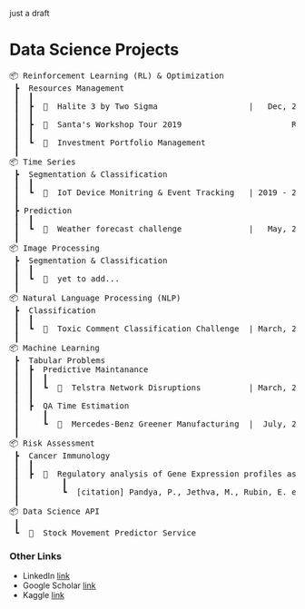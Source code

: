 just a draft

# Data Science Projects
<pre>
📦 Reinforcement Learning (RL) & Optimization
 ┣  Resources Management
 ┃  ┃
 ┃  ┣  📂  Halite 3 by Two Sigma                   |   Dec, 2018 | <a href="https://2018.halite.io/">Info</a> | <!--a href="https://github.com/minesh1291/halite3"-->Repo<!--/a-->
 ┃  ┃
 ┃  ┣  📂  Santa's Workshop Tour 2019                       <!--a href="https://github.com/minesh1291/santa2019"-->Repo<!--/a--> 
 ┃  ┃
 ┃  ┗  📂  Investment Portfolio Management 
 ┃
📦 Time Series
 ┣  Segmentation & Classification
 ┃  ┃
 ┃  ┗  📂  IoT Device Monitring & Event Tracking   | 2019 - 2020 | <a href="https://www.youtiligent.com/">Info</a>
 ┃  
 ┣ Prediction
 ┃  ┃
 ┃  ┗  📂  Weather forecast challenge              |   May, 2018 | <a href="https://www.kaggle.com/c/dmbi-18-metro">Info</a> | <!--a href="https://github.com/minesh1291/weather-forecast"-->Repo<!--/a-->
 ┃
📦 Image Processing
 ┣  Segmentation & Classification
 ┃  ┃
 ┃  ┗  📂  yet to add...
 ┃
📦 Natural Language Processing (NLP)
 ┣  Classification
 ┃  ┃
 ┃  ┗  📂  Toxic Comment Classification Challenge  | March, 2018 | <a href="https://www.kaggle.com/c/jigsaw-toxic-comment-classification-challenge">Info</a> | Repo
 ┃
📦 Machine Learning
 ┣  Tabular Problems
 ┃  ┣  Predictive Maintanance
 ┃  ┃  ┃
 ┃  ┃  ┗  📂  Telstra Network Disruptions          | March, 2016 | <a href="https://www.kaggle.com/c/telstra-recruiting-network">Info</a> | <!--a href="https://github.com/minesh1291/telstra"-->Repo<!--/a-->
 ┃  ┃
 ┃  ┣  QA Time Estimation
 ┃     ┃
 ┃     ┗  📂  Mercedes-Benz Greener Manufacturing  |  July, 2017 | <a href="https://www.kaggle.com/c/mercedes-benz-greener-manufacturing"-->Info</a> | Repo
 ┃
📦 Risk Assessment
 ┣  Cancer Immunology
 ┃  ┃
 ┃  ┣  📂  Regulatory analysis of Gene Expression profiles as predictor of patient survival | <a href="https://doi.org/10.1038/s41419-019-1935-0">article</a>
 ┃         ┃
 ┃         ┗  [citation] Pandya, P., Jethva, M., Rubin, E. et al. PICOT binding to chromatin-associated EED negatively regulates cyclin D2 expression by increasing H3K27me3 at the CCND2 gene promoter. Cell Death Dis 10, 685 (2019). https://doi.org/10.1038/s41419-019-1935-0
 ┃  
📦 Data Science API
 ┃
 ┗  📂  Stock Movement Predictor Service
</pre>  
<!-- Data Visualization -->
<!-- Data Journalism & Story Telling -->

### Other Links
-  LinkedIn [link](https://www.linkedin.com/in/mineshjethva/)
-  Google Scholar [link](https://scholar.google.com/citations?user=4xhv6iYAAAAJ)
-  Kaggle [link](https://www.kaggle.com/mineshjethva)
